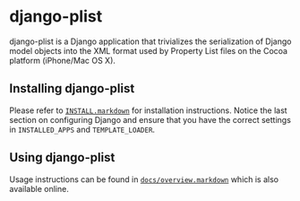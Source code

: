 # django-plist #

django-plist is a Django application that trivializes the serialization of
Django model objects into the XML format used by Property List files on the
Cocoa platform (iPhone/Mac OS X).

## Installing django-plist ##

Please refer to [`INSTALL.markdown`][install] for installation instructions.
Notice the last section on configuring Django and ensure that you have the
correct settings in `INSTALLED_APPS` and `TEMPLATE_LOADER`.

  [install]: http://github.com/steingrd/django-plist/blob/master/INSTALL.markdown

## Using django-plist ##

Usage instructions can be found in [`docs/overview.markdown`][overview] which
is also available online.

  [overview]: http://github.com/steingrd/django-plist/blob/master/docs/overview.markdown


	
